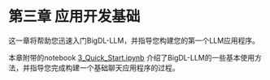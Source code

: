 # 第三章 应用开发基础

这一章将帮助您迅速入门BigDL-LLM，并指导您构建您的第一个LLM应用程序。

本章附带的notebook [3_Quick_Start.ipynb](./3_Quick_Start.ipynb) 介绍了BigDL-LLM的一些基本使用方法，并指导您完成构建一个基础聊天应用程序的过程。

